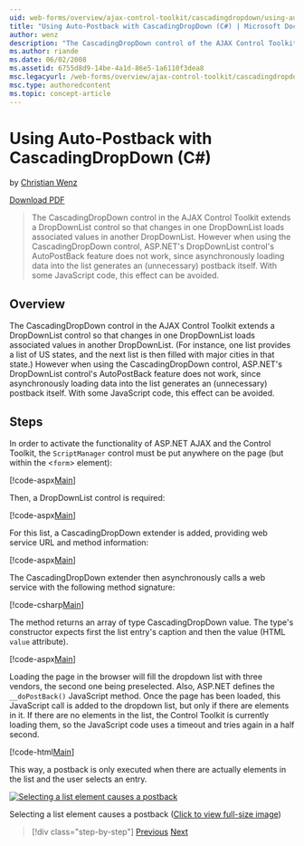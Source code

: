 ```yaml
---
uid: web-forms/overview/ajax-control-toolkit/cascadingdropdown/using-auto-postback-with-cascadingdropdown-cs
title: "Using Auto-Postback with CascadingDropDown (C#) | Microsoft Docs"
author: wenz
description: "The CascadingDropDown control of the AJAX Control Toolkit extends a DropDownList control so that changes for one DropDownList loads associated values in anoth... (C#)"
ms.author: riande
ms.date: 06/02/2008
ms.assetid: 6755d8d9-14be-4a1d-86e5-1a6110f3dea8
msc.legacyurl: /web-forms/overview/ajax-control-toolkit/cascadingdropdown/using-auto-postback-with-cascadingdropdown-cs
msc.type: authoredcontent
ms.topic: concept-article
---
```

# Using Auto-Postback with CascadingDropDown (C#)

by [Christian Wenz](https://github.com/wenz)

[Download PDF](https://download.microsoft.com/download/2/d/c/2dc10e34-6983-41d4-9c08-f78f5387d32b/cascadingdropdown3CS.pdf)

> The CascadingDropDown control in the AJAX Control Toolkit extends a DropDownList control so that changes in one DropDownList loads associated values in another DropDownList. However when using the CascadingDropDown control, ASP.NET's DropDownList control's AutoPostBack feature does not work, since asynchronously loading data into the list generates an (unnecessary) postback itself. With some JavaScript code, this effect can be avoided.

## Overview

The CascadingDropDown control in the AJAX Control Toolkit extends a DropDownList control so that changes in one DropDownList loads associated values in another DropDownList. (For instance, one list provides a list of US states, and the next list is then filled with major cities in that state.) However when using the CascadingDropDown control, ASP.NET's DropDownList control's AutoPostBack feature does not work, since asynchronously loading data into the list generates an (unnecessary) postback itself. With some JavaScript code, this effect can be avoided.

## Steps

In order to activate the functionality of ASP.NET AJAX and the Control Toolkit, the `ScriptManager` control must be put anywhere on the page (but within the &lt;`form`&gt; element):

[!code-aspx[Main](using-auto-postback-with-cascadingdropdown-cs/samples/sample1.aspx)]

Then, a DropDownList control is required:

[!code-aspx[Main](using-auto-postback-with-cascadingdropdown-cs/samples/sample2.aspx)]

For this list, a CascadingDropDown extender is added, providing web service URL and method information:

[!code-aspx[Main](using-auto-postback-with-cascadingdropdown-cs/samples/sample3.aspx)]

The CascadingDropDown extender then asynchronously calls a web service with the following method signature:

[!code-csharp[Main](using-auto-postback-with-cascadingdropdown-cs/samples/sample4.cs)]

The method returns an array of type CascadingDropDown value. The type's constructor expects first the list entry's caption and then the value (HTML `value` attribute).

[!code-aspx[Main](using-auto-postback-with-cascadingdropdown-cs/samples/sample5.aspx)]

Loading the page in the browser will fill the dropdown list with three vendors, the second one being preselected. Also, ASP.NET defines the `__doPostBack()` JavaScript method. Once the page has been loaded, this JavaScript call is added to the dropdown list, but only if there are elements in it. If there are no elements in the list, the Control Toolkit is currently loading them, so the JavaScript code uses a timeout and tries again in a half second.

[!code-html[Main](using-auto-postback-with-cascadingdropdown-cs/samples/sample6.html)]

This way, a postback is only executed when there are actually elements in the list and the user selects an entry.

[![Selecting a list element causes a postback](using-auto-postback-with-cascadingdropdown-cs/_static/image2.png)](using-auto-postback-with-cascadingdropdown-cs/_static/image1.png)

Selecting a list element causes a postback ([Click to view full-size image](using-auto-postback-with-cascadingdropdown-cs/_static/image3.png))

> [!div class="step-by-step"]
> [Previous](presetting-list-entries-with-cascadingdropdown-cs.md)
> [Next](filling-a-list-using-cascadingdropdown-vb.md)
